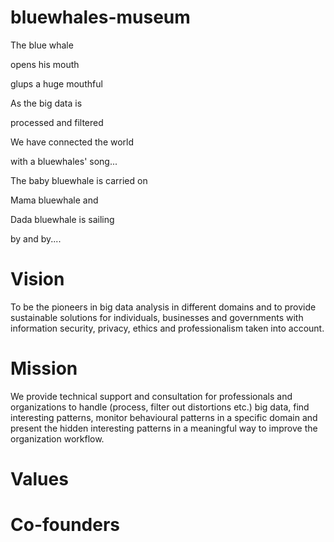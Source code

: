 # bluewhales-museum

The blue whale 

opens his mouth

glups a huge mouthful

As the big data is 

processed and filtered

We have connected the world

with a bluewhales' song...

The baby bluewhale is carried on

Mama bluewhale and

Dada bluewhale is sailing

by and by....


# Vision

To be the pioneers in big data analysis in different domains and to provide sustainable solutions for individuals, businesses and governments with information security, privacy, ethics and professionalism taken into account. 

# Mission

We provide technical support and consultation for professionals and organizations to handle (process, filter out distortions etc.) big data, find interesting patterns, monitor behavioural patterns in a specific domain and present the hidden interesting patterns in a meaningful way to improve the organization workflow.

# Values


# Co-founders


